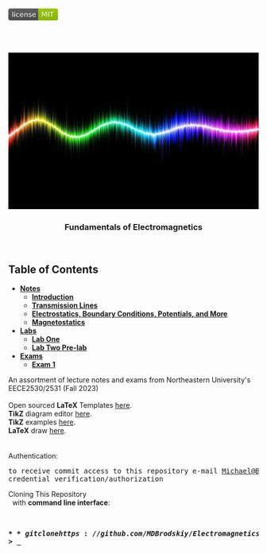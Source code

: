 <!-- PROJECT LOGO -->
<br />
<p align="left">
  <a href="https://github.com/MDBrodskiy/Electromagnetics/tree/master/LICENSE">
    <img src="images/LicenseImage.svg" alt="license" width="100" height="24"></a>
</p>
<br/>
<br/>

<!-- BACKGROUND & TITLE -->
<p align="center">
  <a href="https://github.com/MDBrodskiy/Electromagnetics">
    <img src="images/background.png" alt="background">
  </a>
  <h3 align="center">Fundamentals of Electromagnetics</h3>
<br />
</p>

<!-- TABLE OF CONTENTS -->
## Table of Contents

* [**Notes**](https://github.com/MDBrodskiy/Electromagnetics/tree/master/Notes/)
  * [**Introduction**](https://github.com/MDBrodskiy/Electromagnetics/tree/master/Notes/Section1.pdf)
  * [**Transmission Lines**](https://github.com/MDBrodskiy/Electromagnetics/tree/master/Notes/Section2.pdf)
  * [**Electrostatics, Boundary Conditions, Potentials, and More**](https://github.com/MDBrodskiy/Electromagnetics/tree/master/Notes/Section3.pdf)
  * [**Magnetostatics**](https://github.com/MDBrodskiy/Electromagnetics/tree/master/Notes/Section4.pdf)
* [**Labs**](https://github.com/MDBrodskiy/Electromagnetics/tree/master/Labs/)
  * [**Lab One**](https://github.com/MDBrodskiy/Electromagnetics/tree/master/Labs/Lab1.pdf)
  * [**Lab Two Pre-lab**](https://github.com/MDBrodskiy/Electromagnetics/tree/master/Labs/PreLabExp2.pdf)
* [**Exams**](https://github.com/MDBrodskiy/Electromagnetics/tree/master/Exams/)
    * [**Exam 1**](https://github.com/MDBrodskiy/Electromagnetics/tree/master/Exams/Exam1.pdf)

<!--
  * [**Chapter 1**](#Notes/Chapter\ 1)
* [**Exams**](#Exams)
* [**Projects**](#Projects)
-->


An assortment of lecture notes and exams from Northeastern University's EECE2530/2531 (Fall 2023)
<br/> <br/> 
Open sourced **LaTeX** Templates [here](https://www.latextemplates.com/).
<br/>
**TikZ** diagram editor [here](https://www.mathcha.io/editor).
<br/>
**TikZ** examples [here](https://www.texample.net/tikz/example).
<br/>
**LaTeX** draw [here](https://www.latexdraw.com/).
<br/> <br/> <br/>
Authentication:   
    <pre>to receive commit access to this repository e-mail Michael@Brodskiy.com for credential verification/authorization</pre>

Cloning This Repository
</br>&nbsp;&nbsp;with **command line interface**:
    <pre>    
    **$** git clone https://github.com/MDBrodskiy/Electromagnetics.git    
    **$** **>**  **_**
    </pre>
